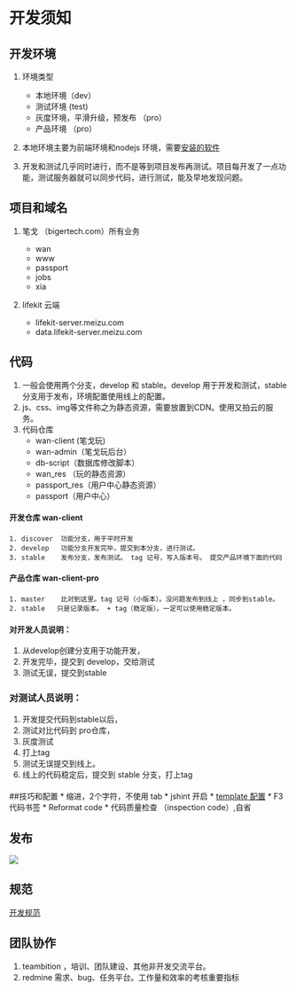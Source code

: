 # 开发须知

## 开发环境
1. 环境类型
	* 本地环境（dev）
	* 测试环境 (test)
	* 灰度环境，平滑升级，预发布  （pro）
	* 产品环境 （pro）
	
2. 本地环境主要为前端环境和nodejs 环境，需要[安装的软件](https://www.teambition.com/project/53b12d523fce2d4b0e233a55/posts/post/53b20f8708f20c3e0edc3fa7) 
3. 开发和测试几乎同时进行，而不是等到项目发布再测试。项目每开发了一点功能，测试服务器就可以同步代码，进行测试，能及早地发现问题。


## 项目和域名
1. 笔戈 （bigertech.com）所有业务
	* wan
	* www
	* passport
	* jobs
	* xia
	
2. lifekit 云端
	* lifekit-server.meizu.com
	* data.lifekit-server.meizu.com
	
## 代码
1. 一般会使用两个分支，develop 和 stable。develop 用于开发和测试，stable 分支用于发布，环境配置使用线上的配置。
2. js、css、img等文件称之为静态资源，需要放置到CDN。使用又拍云的服务。
3. 代码仓库
	* wan-client (笔戈玩)
	* wan-admin（笔戈玩后台）
	* db-script（数据库修改脚本）
	* wan_res	（玩的静态资源）
	* passport_res（用户中心静态资源）
	* passport（用户中心）


#### 开发仓库 wan-client
	1. discover  功能分支，用于平时开发
	2. develop	 功能分支开发完毕，提交到本分支，进行测试。  
	3. stable    发布分支，发布测试。 tag 记号，写入版本号。 提交产品环境下面的代码 
	
#### 产品仓库 wan-client-pro
	1. master    比对到这里。tag 记号（小版本）。没问题发布到线上 ，同步到stable。
	2. stable	只是记录版本。 + tag（稳定版）。一定可以使用稳定版本。
	
#### 对开发人员说明：
1. 从develop创建分支用于功能开发，
2. 开发完毕，提交到 develop，交给测试
3. 测试无误，提交到stable


### 对测试人员说明：

1. 开发提交代码到stable以后，
2. 测试对比代码到 pro仓库，
3. 灰度测试
4. 打上tag
5. 测试无误提交到线上。
6. 线上的代码稳定后，提交到 stable 分支，打上tag 

####
	
	 
##技巧和配置
	* 缩进，2个字符，不使用 tab
	* jshint 开启
	* [template 配置](https://github.com/shanelau/live-template)
	* F3 代码书签
	* Reformat code 
	* 代码质量检查 （inspection code）,自省



## 发布
![](http://i.imgur.com/Si2P5EH.png)

## 规范
[开发规范](https://github.com/bigertech)

## 团队协作
1. teambition ，培训、团队建设、其他非开发交流平台。
2. redmine	需求、bug、任务平台。工作量和效率的考核重要指标
